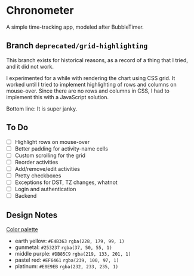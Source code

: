 # Chronometer

A simple time-tracking app, modeled after BubbleTimer.

## Branch `deprecated/grid-highlighting`

This branch exists for historical reasons, as a record of a thing that I tried, and it did not work.

I experimented for a while with rendering the chart using CSS grid. It worked until I tried to implement highlighting of rows and columns on mouse-over. Since there are no rows and columns in CSS, I had to implement this with a JavaScript solution.

Bottom line: It is super janky.

## To Do

- [ ] Highlight rows on mouse-over
- [ ] Better padding for activity-name cells
- [ ] Custom scrolling for the grid
- [ ] Reorder activities
- [ ] Add/remove/edit activities
- [ ] Pretty checkboxes
- [ ] Exceptions for DST, TZ changes, whatnot
- [ ] Login and authentication
- [ ] Backend

## Design Notes

[Color palette][1]

[1]: https://coolors.co/db85c9-253237-ef6461-e4b363-e8e9eb

- earth yellow: `#E4B363` `rgba(228, 179, 99, 1)`
- gunmetal: `#253237` `rgba(37, 50, 55, 1)`
- middle purple: `#DB85C9` `rgba(219, 133, 201, 1)`
- pastel red: `#EF6461` `rgba(239, 100, 97, 1)`
- platinum: `#E8E9EB` `rgba(232, 233, 235, 1)`

